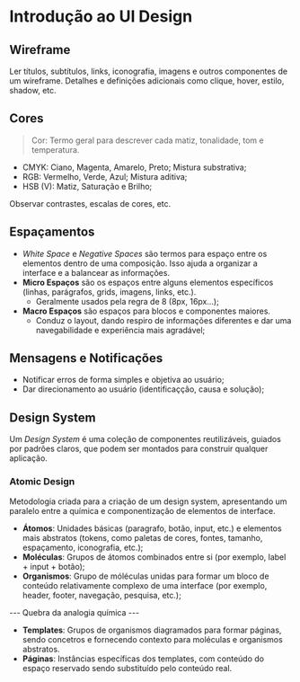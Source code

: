# Introdução ao UI Design

## Wireframe

Ler títulos, subtítulos, links, iconografia, imagens e outros componentes de um wireframe. Detalhes e definições adicionais como clique, hover, estilo, shadow, etc.

## Cores

> Cor: Termo geral para descrever cada matiz, tonalidade, tom e temperatura.

- CMYK: Ciano, Magenta, Amarelo, Preto; Mistura substrativa;
- RGB: Vermelho, Verde, Azul; Mistura aditiva;
- HSB (V): Matiz, Saturação e Brilho;

Observar contrastes, escalas de cores, etc.

## Espaçamentos

- _White Space_ e _Negative Spaces_ são termos para espaço entre os elementos dentro de uma composição. Isso ajuda a organizar a interface e a balancear as informações.
- **Micro Espaços** são os espaços entre alguns elementos específicos (linhas, parágrafos, grids, imagens, links, etc.).
  - Geralmente usados pela regra de 8 (8px, 16px...);
- **Macro Espaços**  são espaços para blocos e componentes maiores.
  - Conduz o layout, dando respiro de informações diferentes e dar uma navegabilidade e experiência mais agradável;

## Mensagens e Notificações

- Notificar erros de forma simples e objetiva ao usuário;
- Dar direcionamento ao usuário (identificaçção, causa e solução);

## Design System

Um _Design System_ é uma coleção de componentes reutilizáveis, guiados por padrões claros, que podem ser montados para construir qualquer aplicação.

### Atomic Design

Metodologia criada para a criação de um design system, apresentando um paralelo entre a química e componentização de elementos de interface.

- **Átomos**: Unidades básicas (paragrafo, botão, input, etc.) e elementos mais abstratos (tokens, como paletas de cores, fontes, tamanho, espaçamento, iconografia, etc.);
- **Moléculas**: Grupos de átomos combinados entre si (por exemplo, label + input + botão);
- **Organismos**: Grupo de móléculas unidas para formar um bloco de conteúdo relativamente complexo de uma interface (por exemplo, header, footer, navegação, pesquisa, etc.);

--- Quebra da analogia química ---

- **Templates**: Grupos de organismos diagramados para formar páginas, sendo concetros e fornecendo contexto para moléculas e organismos abstratos.
- **Páginas**: Instâncias específicas dos templates, com conteúdo do espaço reservado sendo substituído pelo conteúdo real.
